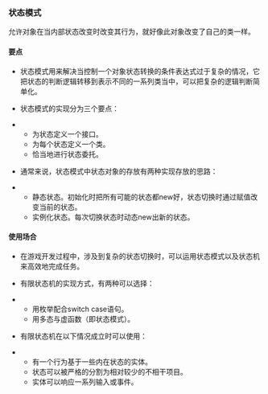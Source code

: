 ### 状态模式

​	允许对象在当内部状态改变时改变其行为，就好像此对象改变了自己的类一样。

#### 要点

- 状态模式用来解决当控制一个对象状态转换的条件表达式过于复杂的情况，它把状态的判断逻辑转移到表示不同的一系列类当中，可以把复杂的逻辑判断简单化。

- 状态模式的实现分为三个要点：

- - 为状态定义一个接口。
  - 为每个状态定义一个类。
  - 恰当地进行状态委托。

- 通常来说，状态模式中状态对象的存放有两种实现存放的思路：

- - 静态状态。初始化时把所有可能的状态都new好，状态切换时通过赋值改变当前的状态。
  - 实例化状态。每次切换状态时动态new出新的状态。

#### 使用场合

- 在游戏开发过程中，涉及到复杂的状态切换时，可以运用状态模式以及状态机来高效地完成任务。

- 有限状态机的实现方式，有两种可以选择：

- - 用枚举配合switch case语句。
  - 用多态与虚函数（即状态模式）。

- 有限状态机在以下情况成立时可以使用：

- - 有一个行为基于一些内在状态的实体。
  - 状态可以被严格的分割为相对较少的不相干项目。
  - 实体可以响应一系列输入或事件。